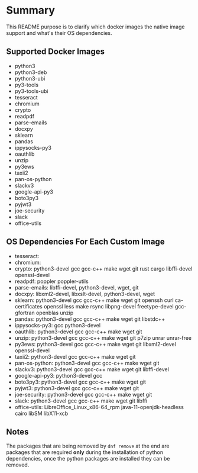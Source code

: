 
# Summary
This README purpose is to clarify which docker images the native image support and what's their OS dependencies.


## Supported Docker Images
* python3 
* python3-deb
* python3-ubi
* py3-tools
* py3-tools-ubi
* tesseract
* chromium
* crypto
* readpdf
* parse-emails
* docxpy
* sklearn
* pandas
* ippysocks-py3
* oauthlib
* unzip
* py3ews
* taxii2
* pan-os-python
* slackv3
* google-api-py3
* boto3py3
* pyjwt3
* joe-security
* slack
* office-utils


## OS Dependencies For Each Custom Image
* tesseract: 
* chromium: 
* crypto: python3-devel gcc gcc-c++ make wget git rust cargo libffi-devel openssl-devel
* readpdf: poppler poppler-utils
* parse-emails: libffi-devel, python3-devel, wget, git
* docxpy: libxml2-devel, libxslt-devel, python3-devel, wget
* sklearn: python3-devel gcc gcc-c++ make wget git openssh curl ca-certificates openssl less make rsync libpng-devel freetype-devel gcc-gfortran openblas unzip
* pandas: python3-devel gcc gcc-c++ make wget git libstdc++
* ippysocks-py3: gcc python3-devel
* oauthlib: python3-devel gcc gcc-c++ make wget git
* unzip: python3-devel gcc gcc-c++ make wget git p7zip unrar unrar-free
* py3ews: python3-devel gcc gcc-c++ make wget git libxml2-devel openssl-devel
* taxii2: python3-devel gcc gcc-c++ make wget git
* pan-os-python: python3-devel gcc gcc-c++ make wget git
* slackv3: python3-devel gcc gcc-c++ make wget git libffi-devel
* google-api-py3: python3-devel gcc
* boto3py3: python3-devel gcc gcc-c++ make wget git
* pyjwt3: python3-devel gcc gcc-c++ make wget git
* joe-security: python3-devel gcc gcc-c++ make wget git
* slack: python3-devel gcc gcc-c++ make wget git libffi
* office-utils: LibreOffice_Linux_x86-64_rpm java-11-openjdk-headless cairo libSM libX11-xcb

## Notes
The packages that are being removed by `dnf remove` at the end are packages that are required **only** during the installation of python dependencies, once the python packages are installed they can be removed.
